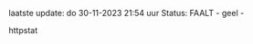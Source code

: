 laatste update: 
do 30-11-2023 21:54   uur 
Status: FAALT - geel - 
<div class="service Y">httpstat</div>
